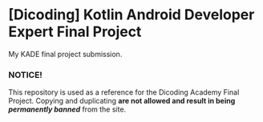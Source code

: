 # [Dicoding] Kotlin Android Developer Expert Final Project
My KADE final project submission.

### NOTICE!
This repository is used as a reference for the Dicoding Academy Final Project. Copying and duplicating **are not allowed and result in being _permanently banned_** from the site.
